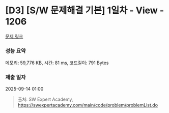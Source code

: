 # [D3] [S/W 문제해결 기본] 1일차 - View - 1206 

[문제 링크](https://swexpertacademy.com/main/code/problem/problemDetail.do?contestProbId=AV134DPqAA8CFAYh) 

### 성능 요약

메모리: 59,776 KB, 시간: 81 ms, 코드길이: 791 Bytes

### 제출 일자

2025-09-14 01:00



> 출처: SW Expert Academy, https://swexpertacademy.com/main/code/problem/problemList.do
